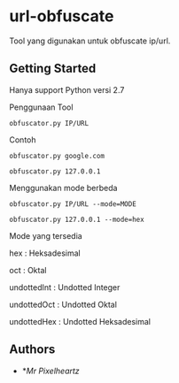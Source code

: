 # url-obfuscate

Tool yang digunakan untuk obfuscate ip/url.

## Getting Started

Hanya support Python versi 2.7

Penggunaan Tool
```
obfuscator.py IP/URL
```
Contoh
```
obfuscator.py google.com
```
```
obfuscator.py 127.0.0.1
```
Menggunakan mode berbeda
```
obfuscator.py IP/URL --mode=MODE
```
```
obfuscator.py 127.0.0.1 --mode=hex
```
Mode yang tersedia 

hex : Heksadesimal

oct : Oktal

undottedInt : Undotted Integer

undottedOct : Undotted Oktal

undottedHex : Undotted Heksadesimal

## Authors

* **Mr Pixelheartz*
